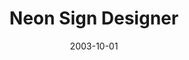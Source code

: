 ---
caption: #what displays in the portfolio grid:
  title: "Neon Sign Designer"
  subtitle: "네온사인 애니메이션 디자이너"
  thumbnail: assets/img/portfolio/neonsign/thumb_neonsign.png
  
#what displays when the item is clicked:
title: "Neon Sign Designer"
projecttitle: "프로젝트 설명"
project: "네온사인 바이너리 값의 점멸데이터를 WYSIWYG화면으로 디자인 하여 실 바이너리 데이터를 손쉽게 얻을 수 있는 프로그램<br>
&nbsp;• 네온사인 객체 디자인 기능<br>
&nbsp;• 생성된 네온사인 객체를 화면에 배치기능<br>
&nbsp;• 배치된 네온사인 객체의 점멸 설정 기능<br>
&nbsp;• 설정된 내용의 도면 프린트 기능<br>
&nbsp;• 설정된 내용의 바이너리 데이터 생성 기능<br>
&nbsp;• 소프트웨어 락 적용<br>
&nbsp;• 네온사인 제어 롬에 Write 하여 네온사인 로직연동"
roletitle: "주요업무 및 담당역할"
role: "전체 개발"
datetitle: "참여기간"
startdate: 2002/02
enddate: 2003/10
skilltitle: "개발언어 / 주요기술 / 사용툴"
skills:
  - title: "Windows"
  - title: "Delphi 5"
linktitle: "링크"
link: "http://www.newentec.co.kr"
imagetitle: "참고화면"
images:
 - src: assets/img/portfolio/neonsign/neonsign_01.png
 - alt: 
date: 2003-10-01
---